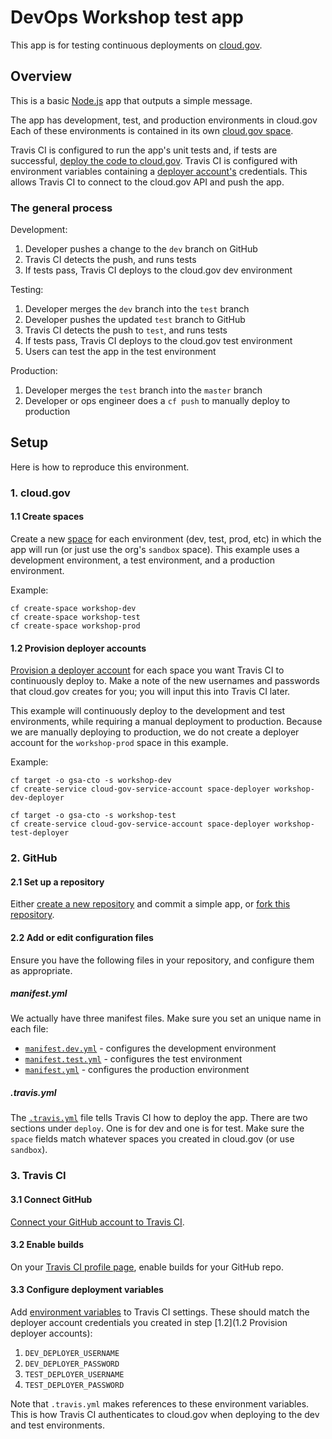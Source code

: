# DevOps Workshop test app

This app is for testing continuous deployments on [cloud.gov](https://cloud.gov).

## Overview

This is a basic [Node.js](https://nodejs.org) app that outputs a simple message.

The app has development, test, and production environments in cloud.gov Each of these environments is contained in its own [cloud.gov space](https://cloud.gov/docs/getting-started/concepts/#spaces).

Travis CI is configured to run the app's unit tests and, if tests are successful, [deploy the code to cloud.gov](https://cloud.gov/docs/apps/continuous-deployment/). Travis CI is configured with environment variables containing a [deployer account's](https://cloud.gov/docs/apps/continuous-deployment/#provisioning-deployment-credentials) credentials. This allows Travis CI to connect to the cloud.gov API and push the app.

### The general process

Development:

1. Developer pushes a change to the `dev` branch on GitHub
2. Travis CI detects the push, and runs tests
3. If tests pass, Travis CI deploys to the cloud.gov dev environment

Testing:

1. Developer merges the `dev` branch into the `test` branch
2. Developer pushes the updated `test` branch to GitHub
3. Travis CI detects the push to `test`, and runs tests
4. If tests pass, Travis CI deploys to the cloud.gov test environment
5. Users can test the app in the test environment

Production:

1. Developer merges the `test` branch into the `master` branch
2. Developer or ops engineer does a `cf push` to manually deploy to production

## Setup

Here is how to reproduce this environment.

### 1. cloud.gov

#### 1.1 Create spaces

Create a new [space](https://cloud.gov/docs/getting-started/concepts/#spaces) for each environment (dev, test, prod, etc) in which the app will run (or just use the org's `sandbox` space). This example uses a development environment, a test environment, and a production environment.

Example:

```
cf create-space workshop-dev
cf create-space workshop-test
cf create-space workshop-prod
```

#### 1.2 Provision deployer accounts

[Provision a deployer account](https://cloud.gov/docs/apps/continuous-deployment/#provisioning-deployment-credentials) for each space you want Travis CI to continuously deploy to. Make a note of the new usernames and passwords that cloud.gov creates for you; you will input this into Travis CI later.

This example will continuously deploy to the development and test environments, while requiring a manual deployment to production. Because we are manually deploying to production, we do not create a deployer account for the `workshop-prod` space in this example.

Example:
```
cf target -o gsa-cto -s workshop-dev
cf create-service cloud-gov-service-account space-deployer workshop-dev-deployer

cf target -o gsa-cto -s workshop-test
cf create-service cloud-gov-service-account space-deployer workshop-test-deployer
```

### 2. GitHub

#### 2.1 Set up a repository

Either [create a new repository](https://help.github.com/articles/create-a-repo/) and commit a simple app, or [fork this repository](https://help.github.com/articles/fork-a-repo/).

#### 2.2 Add or edit configuration files

Ensure you have the following files in your repository, and configure them as appropriate.

##### manifest.yml

We actually have three manifest files. Make sure you set an unique name in each file:

* [`manifest.dev.yml`](manifest.dev.yml) - configures the development environment
* [`manifest.test.yml`](manifest.test.yml) - configures the test environment
* [`manifest.yml`](manifest.yml) - configures the production environment

##### .travis.yml

The [`.travis.yml`](.travis.yml) file tells Travis CI how to deploy the app. There are two sections under `deploy`. One is for dev and one is for test. Make sure the `space` fields match whatever spaces you created in cloud.gov (or use `sandbox`).

### 3. Travis CI

#### 3.1 Connect GitHub

[Connect your GitHub account to Travis CI](https://docs.travis-ci.com/user/for-beginners).

#### 3.2 Enable builds

On your [Travis CI profile page](https://travis-ci.org/profile), enable builds for your GitHub repo.

#### 3.3 Configure deployment variables

Add [environment variables](https://docs.travis-ci.com/user/environment-variables/#Defining-Variables-in-Repository-Settings) to Travis CI settings. These should match the deployer account credentials you created in step [1.2](1.2 Provision deployer accounts):
  1. `DEV_DEPLOYER_USERNAME`
  2. `DEV_DEPLOYER_PASSWORD`
  3. `TEST_DEPLOYER_USERNAME`
  4. `TEST_DEPLOYER_PASSWORD`

Note that `.travis.yml` makes references to these environment variables. This is how Travis CI authenticates to cloud.gov when deploying to the dev and test environments.
